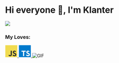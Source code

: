 # Hi everyone :wave:, I'm Klanter

![](https://komarev.com/ghpvc/?username=KlanterV&label=PROFILE+VIEWS)

<h3 align="left">My Loves:</h3>
<p align="left"> <a href="https://developer.mozilla.org/en-US/docs/Web/JavaScript" target="_blank"> <img src="https://raw.githubusercontent.com/devicons/devicon/master/icons/javascript/javascript-original.svg" alt="javascript" width="40" height="40"/> </a> <a href="https://www.typescriptlang.org/" target="_blank"> <img src="https://raw.githubusercontent.com/devicons/devicon/master/icons/typescript/typescript-original.svg" alt="typescript" width="40" height="40"/> </a> 

<img alt="GIF" src="https://64.media.tumblr.com/b03bd9ada69a63d48f629d7b35474646/tumblr_oxubeyeiRC1vhxs9co2_540.gifv"/> 


